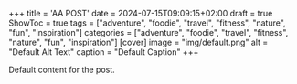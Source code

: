 +++
title = 'AA POST'
date = 2024-07-15T09:09:15+02:00
draft = true
ShowToc = true
tags = ["adventure", "foodie", "travel", "fitness", "nature", "fun", "inspiration"]
categories = ["adventure", "foodie", "travel", "fitness", "nature", "fun", "inspiration"]
[cover]
    image = "img/default.png"
    alt = "Default Alt Text"
    caption = "Default Caption"
+++

Default content for the post.
